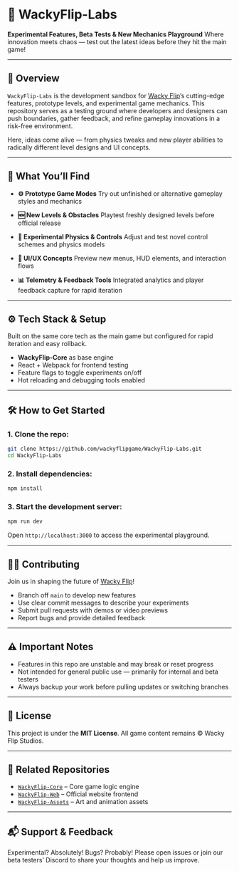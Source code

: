 # 🧪 WackyFlip-Labs

**Experimental Features, Beta Tests & New Mechanics Playground**
Where innovation meets chaos — test out the latest ideas before they hit the main game!

---

## 🎯 Overview

`WackyFlip-Labs` is the development sandbox for [Wacky Flip](https://wackyflip.com)’s cutting-edge features, prototype levels, and experimental game mechanics. This repository serves as a testing ground where developers and designers can push boundaries, gather feedback, and refine gameplay innovations in a risk-free environment.

Here, ideas come alive — from physics tweaks and new player abilities to radically different level designs and UI concepts.

---

## 🚀 What You’ll Find

* **⚙️ Prototype Game Modes**
  Try out unfinished or alternative gameplay styles and mechanics

* **🆕 New Levels & Obstacles**
  Playtest freshly designed levels before official release

* **🧩 Experimental Physics & Controls**
  Adjust and test novel control schemes and physics models

* **🎨 UI/UX Concepts**
  Preview new menus, HUD elements, and interaction flows

* **📊 Telemetry & Feedback Tools**
  Integrated analytics and player feedback capture for rapid iteration

---

## ⚙️ Tech Stack & Setup

Built on the same core tech as the main game but configured for rapid iteration and easy rollback.

* **WackyFlip-Core** as base engine
* React + Webpack for frontend testing
* Feature flags to toggle experiments on/off
* Hot reloading and debugging tools enabled

---

## 🛠️ How to Get Started

### 1. Clone the repo:

```bash
git clone https://github.com/wackyflipgame/WackyFlip-Labs.git
cd WackyFlip-Labs
```

### 2. Install dependencies:

```bash
npm install
```

### 3. Start the development server:

```bash
npm run dev
```

Open `http://localhost:3000` to access the experimental playground.

---

## 🧑‍💻 Contributing

Join us in shaping the future of [Wacky Flip](https://wackyflip.com)!

* Branch off `main` to develop new features
* Use clear commit messages to describe your experiments
* Submit pull requests with demos or video previews
* Report bugs and provide detailed feedback

---

## ⚠️ Important Notes

* Features in this repo are unstable and may break or reset progress
* Not intended for general public use — primarily for internal and beta testers
* Always backup your work before pulling updates or switching branches

---

## 📜 License

This project is under the **MIT License**.
All game content remains © Wacky Flip Studios.

---

## 🔗 Related Repositories

* [`WackyFlip-Core`](https://github.com/wackyflipgame/WackyFlip-Core) – Core game logic engine
* [`WackyFlip-Web`](https://github.com/wackyflipgame/WackyFlip-Web) – Official website frontend
* [`WackyFlip-Assets`](https://github.com/wackyflipgame/WackyFlip-Assets) – Art and animation assets

---

## 📬 Support & Feedback

Experimental? Absolutely! Bugs? Probably!
Please open issues or join our beta testers’ Discord to share your thoughts and help us improve.
